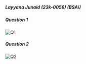 ##### Layyana Junaid (23k-0056) (BSAi)
##### Question 1
![Q1](https://github.com/layyana-junaid/PFFall23/assets/142867946/c4b36446-c809-4888-9184-3d01aab776c0)
##### Question 2
![Q2](https://github.com/layyana-junaid/PFFall23/assets/142867946/78abbe1b-2a83-4495-9055-57539c2939f2)
